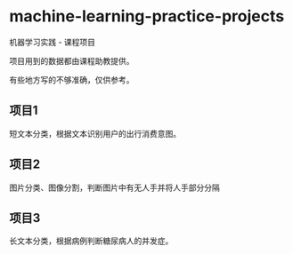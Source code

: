 # machine-learning-practice-projects
机器学习实践 - 课程项目

项目用到的数据都由课程助教提供。

有些地方写的不够准确，仅供参考。

## 项目1
短文本分类，根据文本识别用户的出行消费意图。

## 项目2
图片分类、图像分割，判断图片中有无人手并将人手部分分隔

## 项目3
长文本分类，根据病例判断糖尿病人的并发症。
